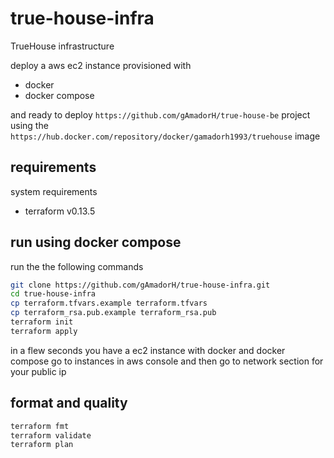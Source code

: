 # true-house-infra

TrueHouse infrastructure

deploy a aws ec2 instance provisioned with

* docker
* docker compose

and ready to deploy `https://github.com/gAmadorH/true-house-be` project
using the `https://hub.docker.com/repository/docker/gamadorh1993/truehouse` image

## requirements

system requirements

* terraform v0.13.5

## run using docker compose

run the the following commands

```bash
git clone https://github.com/gAmadorH/true-house-infra.git
cd true-house-infra
cp terraform.tfvars.example terraform.tfvars
cp terraform_rsa.pub.example terraform_rsa.pub
terraform init
terraform apply
```

in a flew seconds you have a ec2 instance with docker and docker compose
go to instances in aws console and then go to network section for your public ip

## format and quality

```bash
terraform fmt
terraform validate
terraform plan
```
